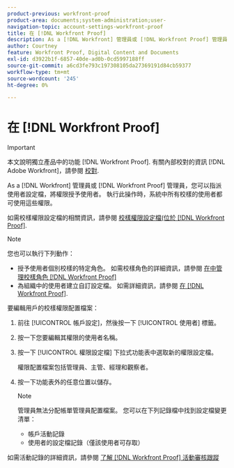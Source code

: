 ```yaml
---
product-previous: workfront-proof
product-area: documents;system-administration;user-
navigation-topic: account-settings-workfront-proof
title: 在 [!DNL Workfront Proof]
description: As a [!DNL Workfront] 管理員或 [!DNL Workfront Proof] 管理員，您可以指派使用者設定檔，將權限授予使用者。 執行此操作時，系統中所有校樣的使用者都可使用這些權限。
author: Courtney
feature: Workfront Proof, Digital Content and Documents
exl-id: d3922b1f-6857-40de-ad0b-0cd5997188ff
source-git-commit: a6cd3fe793c197308105da27369191d84cb59377
workflow-type: tm+mt
source-wordcount: '245'
ht-degree: 0%

---
```


# 在 [!DNL Workfront Proof]

>[!IMPORTANT]
>
>本文說明獨立產品中的功能 [!DNL Workfront Proof]. 有關內部校對的資訊 [!DNL Adobe Workfront]，請參閱 [校對](../../../review-and-approve-work/proofing/proofing.md).

As a [!DNL Workfront] 管理員或 [!DNL Workfront Proof] 管理員，您可以指派使用者設定檔，將權限授予使用者。 執行此操作時，系統中所有校樣的使用者都可使用這些權限。

如需校樣權限設定檔的相關資訊，請參閱 [校樣權限設定檔(位於 [!DNL Workfront Proof]](../../../workfront-proof/wp-acct-admin/account-settings/proof-perm-profiles-in-wp.md).

>[!NOTE]
>
>您也可以執行下列動作：
>
>* 授予使用者個別校樣的特定角色。 如需校樣角色的詳細資訊，請參閱 [在中管理校樣角色 [!DNL Workfront Proof]](../../../workfront-proof/wp-work-proofsfiles/share-proofs-and-files/manage-proof-roles.md)
>* 為組織中的使用者建立自訂設定檔。 如需詳細資訊，請參閱 [在 [!DNL Workfront Proof]](../../../workfront-proof/wp-acct-admin/account-settings/configure-custom-profiles.md).



要編輯用戶的校樣權限配置檔案：

1. 前往 [!UICONTROL 帳戶設定]，然後按一下 [!UICONTROL 使用者] 標籤。
1. 按一下您要編輯其權限的使用者名稱。
1. 按一下 [!UICONTROL 權限設定檔] 下拉式功能表中選取新的權限設定檔。

   權限配置檔案包括管理員、主管、經理和觀察者。

1. 按一下功能表外的任意位置以儲存。

   >[!NOTE]
   >
   >管理員無法分配帳單管理員配置檔案。 您可以在下列記錄檔中找到設定檔變更清單：
   >   
   >   * 帳戶活動記錄
   >   * 使用者的設定檔記錄（僅該使用者可存取）



如需活動記錄的詳細資訊，請參閱 [了解 [!DNL Workfront Proof] 活動審核跟蹤](../../../workfront-proof/wp-work-proofsfiles/basic-features/activity-audit-trail.md)
